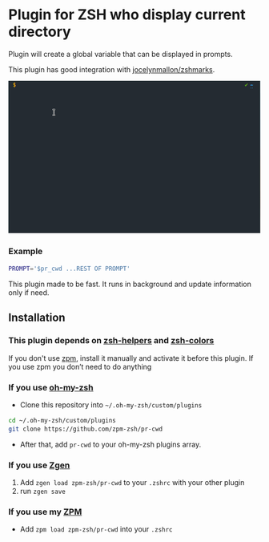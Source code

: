 # Plugin for ZSH who display current directory

Plugin will create a global variable that can be displayed in prompts. 

This plugin has good integration with [jocelynmallon/zshmarks](https://github.com/jocelynmallon/zshmarks).

![Record](record.gif)

### Example

```sh
PROMPT='$pr_cwd ...REST OF PROMPT'
```

This plugin made to be fast. It runs in background and update information only if need.

## Installation

### This plugin depends on [zsh-helpers](https://github.com/zpm-zsh/helpers) and [zsh-colors](https://github.com/zpm-zsh/colors)

If you don't use [zpm](https://github.com/zpm-zsh/zpm), install it manually and activate it before this plugin. 
If you use zpm you don’t need to do anything

### If you use [oh-my-zsh](https://github.com/robbyrussell/oh-my-zsh)

* Clone this repository into `~/.oh-my-zsh/custom/plugins`

```sh
cd ~/.oh-my-zsh/custom/plugins
git clone https://github.com/zpm-zsh/pr-cwd
```
* After that, add `pr-cwd` to your oh-my-zsh plugins array.

### If you use [Zgen](https://github.com/tarjoilija/zgen)

1. Add `zgen load zpm-zsh/pr-cwd` to your `.zshrc` with your other plugin
2. run `zgen save`

### If you use my [ZPM](https://github.com/zpm-zsh/zpm)

* Add `zpm load zpm-zsh/pr-cwd` into your `.zshrc`
